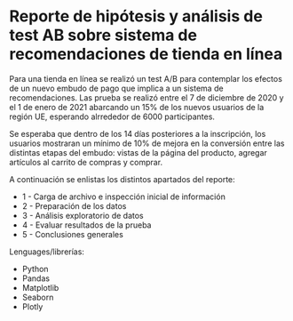 # Reporte de hipótesis y análisis de test AB sobre sistema de recomendaciones de tienda en línea

Para una tienda en línea se realizó un test A/B para contemplar los efectos de un nuevo embudo de pago que implica a un sistema de recomendaciones. Las prueba se realizó entre el 7 de diciembre de 2020 y el 1 de enero de 2021 abarcando un 15% de los nuevos usuarios de la región UE, esperando alrrededor de 6000 participantes. 

Se esperaba que dentro de los 14 días posteriores a la inscripción, los usuarios mostraran un mínimo de 10% de mejora en la conversión entre las distintas etapas del embudo: vistas de la página del producto, agregar artículos al carrito de compras y comprar.

A continuación se enlistas los distintos apartados del reporte:

* 1 - Carga de archivo e inspección inicial de información
* 2 - Preparación de los datos
* 3 - Análisis exploratorio de datos
* 4 - Evaluar resultados de la prueba
* 5 - Conclusiones generales

Lenguages/librerías:
* Python
* Pandas
* Matplotlib
* Seaborn
* Plotly
